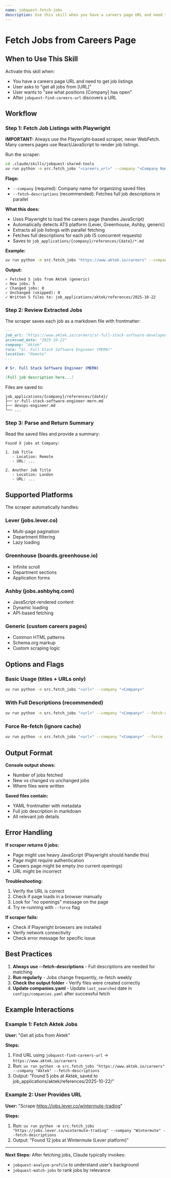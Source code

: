 ```yaml
---
name: jobquest-fetch-jobs
description: Use this skill when you have a careers page URL and need to extract all job listings. Uses Playwright to scrape jobs with descriptions, handles JavaScript-rendered pages, and saves results to the company's references folder. Works with all ATS platforms (Lever, Greenhouse, Ashby, generic).
---
```


# Fetch Jobs from Careers Page

## When to Use This Skill

Activate this skill when:
- You have a careers page URL and need to get job listings
- User asks to "get all jobs from [URL]"
- User wants to "see what positions [Company] has open"
- After `jobquest-find-careers-url` discovers a URL

## Workflow

### Step 1: Fetch Job Listings with Playwright

**IMPORTANT:** Always use the Playwright-based scraper, never WebFetch. Many careers pages use React/JavaScript to render job listings.

Run the scraper:

```bash
cd .claude/skills/jobquest-shared-tools
uv run python -m src.fetch_jobs "<careers_url>" --company "<Company Name>" --fetch-descriptions
```

**Flags:**
- `--company` (required): Company name for organizing saved files
- `--fetch-descriptions` (recommended): Fetches full job descriptions in parallel

**What this does:**
- Uses Playwright to load the careers page (handles JavaScript)
- Automatically detects ATS platform (Lever, Greenhouse, Ashby, generic)
- Extracts all job listings with parallel fetching
- Fetches full descriptions for each job (5 concurrent requests)
- Saves to `job_applications/{company}/references/{date}/*.md`

**Example:**
```bash
uv run python -m src.fetch_jobs "https://www.aktek.io/careers" --company "Aktek" --fetch-descriptions
```

**Output:**
```
✓ Fetched 5 jobs from Aktek (generic)
✓ New jobs: 5
✓ Changed jobs: 0
✓ Unchanged (skipped): 0
✓ Written 5 files to: job_applications/aktek/references/2025-10-22
```

### Step 2: Review Extracted Jobs

The scraper saves each job as a markdown file with frontmatter:

```markdown
---
job_url: "https://www.aktek.io/careers/sr-full-stack-software-developer"
accessed_date: "2025-10-22"
company: "Aktek"
role: "Sr. Full Stack Software Engineer (MERN)"
location: "Remote"
---

# Sr. Full Stack Software Engineer (MERN)

[Full job description here...]
```

Files are saved to:
```
job_applications/{company}/references/{date}/
├── sr-full-stack-software-engineer-mern.md
├── devops-engineer.md
└── ...
```

### Step 3: Parse and Return Summary

Read the saved files and provide a summary:

```
Found X jobs at Company:

1. Job Title
   - Location: Remote
   - URL: ...

2. Another Job Title
   - Location: London
   - URL: ...
```

## Supported Platforms

The scraper automatically handles:

### Lever (jobs.lever.co)
- Multi-page pagination
- Department filtering
- Lazy loading

### Greenhouse (boards.greenhouse.io)
- Infinite scroll
- Department sections
- Application forms

### Ashby (jobs.ashbyhq.com)
- JavaScript-rendered content
- Dynamic loading
- API-based fetching

### Generic (custom careers pages)
- Common HTML patterns
- Schema.org markup
- Custom scraping logic

## Options and Flags

### Basic Usage (titles + URLs only)
```bash
uv run python -m src.fetch_jobs "<url>" --company "<Company>"
```

### With Full Descriptions (recommended)
```bash
uv run python -m src.fetch_jobs "<url>" --company "<Company>" --fetch-descriptions
```

### Force Re-fetch (ignore cache)
```bash
uv run python -m src.fetch_jobs "<url>" --company "<Company>" --force
```

## Output Format

**Console output shows:**
- Number of jobs fetched
- New vs changed vs unchanged jobs
- Where files were written

**Saved files contain:**
- YAML frontmatter with metadata
- Full job description in markdown
- All relevant job details

## Error Handling

**If scraper returns 0 jobs:**
- Page might use heavy JavaScript (Playwright should handle this)
- Page might require authentication
- Careers page might be empty (no current openings)
- URL might be incorrect

**Troubleshooting:**
1. Verify the URL is correct
2. Check if page loads in a browser manually
3. Look for "no openings" message on the page
4. Try re-running with `--force` flag

**If scraper fails:**
- Check if Playwright browsers are installed
- Verify network connectivity
- Check error message for specific issue

## Best Practices

1. **Always use --fetch-descriptions** - Full descriptions are needed for matching
2. **Run regularly** - Jobs change frequently, re-fetch weekly
3. **Check the output folder** - Verify files were created correctly
4. **Update companies.yaml** - Update `last_searched` date in `configs/companies.yaml` after successful fetch

## Example Interactions

### Example 1: Fetch Aktek Jobs

**User:** "Get all jobs from Aktek"

**Steps:**
1. Find URL using `jobquest-find-careers-url` → `https://www.aktek.io/careers`
2. Run: `uv run python -m src.fetch_jobs "https://www.aktek.io/careers" --company "Aktek" --fetch-descriptions`
3. Output: "Found 5 jobs at Aktek, saved to job_applications/aktek/references/2025-10-22/"

### Example 2: User Provides URL

**User:** "Scrape https://jobs.lever.co/wintermute-trading"

**Steps:**
1. Run: `uv run python -m src.fetch_jobs "https://jobs.lever.co/wintermute-trading" --company "Wintermute" --fetch-descriptions`
2. Output: "Found 12 jobs at Wintermute (Lever platform)"

---

**Next Steps:** After fetching jobs, Claude typically invokes:
- `jobquest-analyze-profile` to understand user's background
- `jobquest-match-jobs` to rank jobs by relevance
